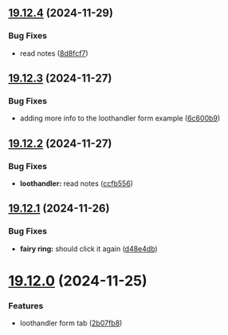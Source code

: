 ## [19.12.4](https://github.com/Torwent/WaspLib/compare/v19.12.3...v19.12.4) (2024-11-29)


### Bug Fixes

* read notes ([8d8fcf7](https://github.com/Torwent/WaspLib/commit/8d8fcf7f8c6b9a49b007d2650c41cf77c3684789))



## [19.12.3](https://github.com/Torwent/WaspLib/compare/v19.12.2...v19.12.3) (2024-11-27)


### Bug Fixes

* adding more info to the loothandler form example ([6c600b9](https://github.com/Torwent/WaspLib/commit/6c600b9bee57ac70c3c58768a6bb913c9d6ee2f7))



## [19.12.2](https://github.com/Torwent/WaspLib/compare/v19.12.1...v19.12.2) (2024-11-27)


### Bug Fixes

* **loothandler:** read notes ([ccfb556](https://github.com/Torwent/WaspLib/commit/ccfb5564a4fa1caac96a1a20e8c5f5754c4a2680))



## [19.12.1](https://github.com/Torwent/WaspLib/compare/v19.12.0...v19.12.1) (2024-11-26)


### Bug Fixes

* **fairy ring:** should click it again ([d48e4db](https://github.com/Torwent/WaspLib/commit/d48e4dbf1a0b4a37d624e2c204872cbced945f9e))



# [19.12.0](https://github.com/Torwent/WaspLib/compare/v19.11.3...v19.12.0) (2024-11-25)


### Features

* loothandler form tab ([2b07fb8](https://github.com/Torwent/WaspLib/commit/2b07fb86215523182d8ea6212b55b4541098fbe9))



